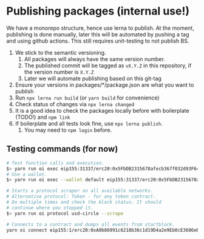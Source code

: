 # Publishing packages (internal use!)

We have a monorepo structure, hence use lerna to publish. At the moment, publishing is done manually,
later this will be automated by pushing a tag and using github actions. This still requires unit-testing to not publish BS.

1. We stick to the semantic versioning.
   1. All packages will always have the same version number.
   1. The published commit will be tagged as `vX.Y.Z` in this repository, if the version number is `X.Y.Z`
   1. Later we will automate publishing based on this git-tag
1. Ensure your versions in packages/*/package.json are what you want to publish
1. Run `npx lerna run build` (or `yarn build` for convenience)
1. Check status of changes via `npx lerna changed`
1. It is a good idea to check the packages locally before with boilerplate (TODO!) and `npm link`
1. If boilerplate and all tests look fine, use `npx lerna publish`.
   1. You may need to `npm login` before.

## Testing commands (for now)

```bash
# Test function calls and execution.
$> yarn run oi exec eip155:31337/erc20:0x5FbDB2315678afecb367f032d93F642f64180aa3 balanceOf 0x6d4cc96bd9135c25cbcaa4d38a0b514798a60360
# Use a wallet.
$> yarn run oi exec --wallet default eip155:31337/erc20:0x5FbDB2315678afecb367f032d93F642f64180aa3 balanceOf 0x6d4cc96bd9135c25cbcaa4d38a0b514798a60360

# Starts a protocol scraper on all available networks.
# Alternative protocol: Token - for any token contract.
# Do multiple times and check the block status. It should
# continue where you stopped it.
$> yarn run oi protocol usd-circle --scrape

# Connects to a contract and dumps all events from startblock.
yarn oi connect eip155:1/erc20:0xA0b86991c6218b36c1d19D4a2e9Eb0cE3606eB48 --block 6082465
```

